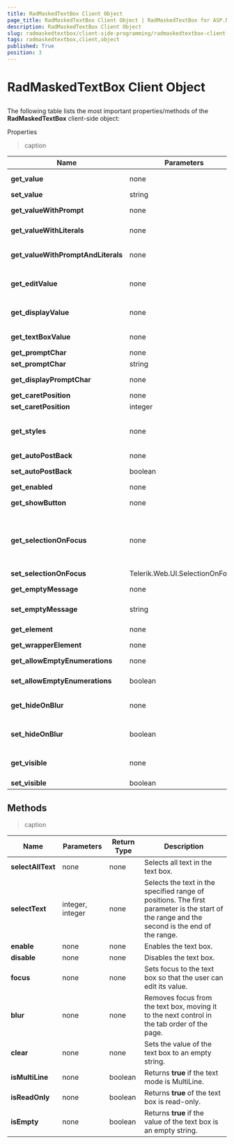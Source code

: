 ```yaml
---
title: RadMaskedTextBox Client Object
page_title: RadMaskedTextBox Client Object | RadMaskedTextBox for ASP.NET AJAX Documentation
description: RadMaskedTextBox Client Object
slug: radmaskedtextbox/client-side-programming/radmaskedtextbox-client-object
tags: radmaskedtextbox,client,object
published: True
position: 3
---
```


# RadMaskedTextBox Client Object



## 

The following table lists the most important properties/methods of the **RadMaskedTextBox** client-side object:

Properties


>caption  

| Name | Parameters | Return Type | Description |
| ------ | ------ | ------ | ------ |
| **get_value** |none|string|Returns the value of the text box. This is the string without any prompt characters or literals.|
| **set_value** |string|none|Sets the value of the text box.|
| **get_valueWithPrompt** |none|string|Returns the value of the text box, including the prompt characters.|
| **get_valueWithLiterals** |none|string|Returns the value of the text box, including the literal characters from the mask.|
| **get_valueWithPromptAndLiterals** |none|string|Returns the value of the text box, including the prompt characters and literal characters from the mask.|
| **get_editValue** |none|string|Gets the value of the text box as it is formatted when the text box has focus (including prompts and literals).|
| **get_displayValue** |none|string|Gets the value of the text box as it is formatted when the text box does not have focus (including display prompts and literals).|
| **get_textBoxValue** |none|string|Gets the string that the user typed into the text box with any prompts and literals from the mask.|
| **get_promptChar** |none|character|Returns the prompt character.|
| **set_promptChar** |string|none|Sets the prompt char of the mask.|
| **get_displayPromptChar** |none|character|Returns the prompt character that is used when the text box does not have focus.|
| **get_caretPosition** |none|integer|Returns the current position of the caret.|
| **set_caretPosition** |integer|none|Sets the position of the caret.|
| **get_styles** |none|[InputStyles]({%slug input/client-side-programming/inputstyles-client-object%})|Returns the InputStyles Client object, which can be used to change the appearance of the text box when it is first loaded.|
| **get_autoPostBack** |none|boolean|Returns the value of the **AutoPostBack** property.|
| **set_autoPostBack** |boolean|none|Enables or disables postbacks when the user changes the text in the text box.|
| **get_enabled** |none|boolean|Returns **true** if the text box is enabled.|
| **get_showButton** |none|boolean|Returns **true** if the text box has an associated image button.|
| **get_selectionOnFocus** |none|Telerik.Web.UI.SelectionOnFocus|Returns the value of the SelectionOnFocus property. Possible values are Telerik.Web.UI.SelectionOnFocus.CaretToBeginning, Telerik.Web.UI.SelectionOnFocus.CaretToEnd, Telerik.Web.UI.SelectionOnFocus.None, and Telerik.Web.UI.SelectionOnFocus.SelectAll.|
| **set_selectionOnFocus** |Telerik.Web.UI.SelectionOnFocus|none|Sets the SelectionOnFocus property.|
| **get_emptyMessage** |none|string|Returns the message that appears when the text box value is an empty string and **HideOnBlur** is true.|
| **set_emptyMessage** |string|none|Sets the message that appears when the text box value is an empty string and **HideOnBlur** is true.|
| **get_element** |none|HTML element|Gets the DOM element for the input element that holds the edit value.|
| **get_wrapperElement** |none|HTML element|Gets the DOM element for the wrapper element.|
| **get_allowEmptyEnumerations** |none|boolean|Returns **true** if enumerated mask parts can be set to an empty string.|
| **set_allowEmptyEnumerations** |boolean|none|Sets whether enumerated mask parts can be set to an empty string.|
| **get_hideOnBlur** |none|boolean|Returns **true** if the prompt characters and literals are not displayed when the text box is empty and does not have focus.|
| **set_hideOnBlur** |boolean|none|Sets whether the prompt characters and literals are not displayed when the text box is empty and does not have focus.|
| **get_visible** |none|boolean|Returns whether the input element is rendered as hidden or not. Does not apply if the control is inside another hidden html element.|
| **set_visible** |boolean|none|Sets the input element as hidden on the client|

## Methods


>caption  

| Name | Parameters | Return Type | Description |
| ------ | ------ | ------ | ------ |
| **selectAllText** |none|none|Selects all text in the text box.|
| **selectText** |integer, integer|none|Selects the text in the specified range of positions. The first parameter is the start of the range and the second is the end of the range.|
| **enable** |none|none|Enables the text box.|
| **disable** |none|none|Disables the text box.|
| **focus** |none|none|Sets focus to the text box so that the user can edit its value.|
| **blur** |none|none|Removes focus from the text box, moving it to the next control in the tab order of the page.|
| **clear** |none|none|Sets the value of the text box to an empty string.|
| **isMultiLine** |none|boolean|Returns **true** if the text mode is MultiLine.|
| **isReadOnly** |none|boolean|Returns **true** of the text box is read-only.|
| **isEmpty** |none|boolean|Returns **true** if the value of the text box is an empty string.|
